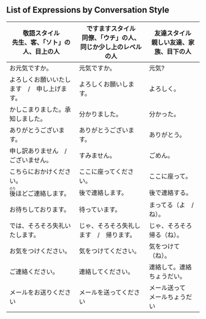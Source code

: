 ## List of Expressions by Conversation Style

|敬語スタイル</br>先生、客、「ソト」の人、目上の人|ですますスタイル</br>同僚、「ウチ」の人、同じか少し上のレベルの人|友達スタイル</br>親しい友達、家族、目下の人|
| --- | --- | --- |
|お元気ですか。|元気ですか。|元気?|
|よろしくお願いいたします　/　申し上げます。|よろしくお願いします。|よろしく。|
|かしこまりました。承知しました。|分かりました。|分かった。|
|ありがとうございます。|ありがとうございます。|ありがとう。|
|申し訳ありません　/　ございません。|すみません。|ごめん。|
|こちらにおかけください。|ここに座ってください。|ここに座って。|
|<ruby>後<rt>のち</rt></ruby>ほどご連絡します。|後で連絡します。|後で連絡する。|
|お待ちしております。|待っています。|まってる（よ　/　ね）。|
|では、そろそろ失礼いたします。|じゃ、そろそろ失礼します　/　帰ります。|じゃ、そろそろ帰る（ね）。|
|お気をつけください。|気をつけてください。|気をつけて（ね）。|
|ご連絡ください。|連絡してください。|連絡して。連絡ちょうだい。|
|メールをお送りください|メールを送ってください|メール送って</br>メールちょうだい|
